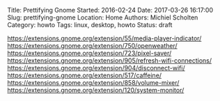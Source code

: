Title: Prettifying Gnome
Started: 2016-02-24
Date: 2017-03-26 16:17:00
Slug: prettifying-gnome
Location: Home
Authors: Michiel Scholten
Category: howto
Tags: linux, desktop, howto
Status: draft

https://extensions.gnome.org/extension/55/media-player-indicator/
https://extensions.gnome.org/extension/750/openweather/
https://extensions.gnome.org/extension/723/pixel-saver/
https://extensions.gnome.org/extension/905/refresh-wifi-connections/
https://extensions.gnome.org/extension/904/disconnect-wifi/
https://extensions.gnome.org/extension/517/caffeine/
https://extensions.gnome.org/extension/858/volume-mixer/
https://extensions.gnome.org/extension/120/system-monitor/

